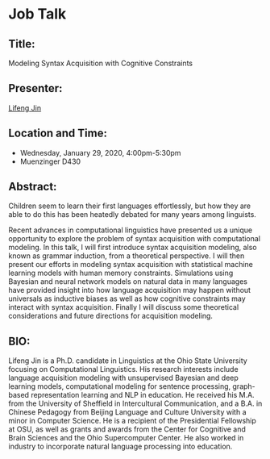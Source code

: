 # Job Talk

## Title: 
Modeling Syntax Acquisition with Cognitive Constraints

## Presenter:
[Lifeng Jin](https://lifengjin.github.io/)

## Location and Time:
* Wednesday, January 29, 2020, 4:00pm-5:30pm
* Muenzinger D430

## Abstract:

Children seem to learn their first languages effortlessly, but how they are able to do this has been heatedly debated for many years among linguists.

Recent advances in computational linguistics have presented us a unique opportunity to explore the problem of syntax acquisition with computational modeling.  In this talk, I will first introduce syntax acquisition modeling, also known as grammar induction, from a theoretical perspective. I will then present our efforts in modeling syntax acquisition with statistical machine learning models with human memory constraints. Simulations using Bayesian and neural network models on natural data in many languages have provided insight into how language acquisition may happen without universals as inductive biases as well as how cognitive constraints may interact with syntax acquisition. Finally I will discuss some theoretical considerations and future directions for acquisition modeling.


## BIO:
Lifeng Jin is a Ph.D. candidate in Linguistics at the Ohio State University focusing on Computational Linguistics. His research interests include language acquisition modeling with unsupervised Bayesian and deep learning models, computational modeling for sentence processing, graph-based representation learning and NLP in education. He received his M.A. from the University of Sheffield in Intercultural Communication, and a B.A. in Chinese Pedagogy from Beijing Language and Culture University with a minor in Computer Science. He is a recipient of the Presidential Fellowship at OSU, as well as grants and awards from the Center for Cognitive and Brain Sciences and the Ohio Supercomputer Center. He also worked in industry to incorporate natural language processing into education.
